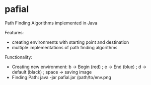 # pafial
Path Finding Algorithms implemented in Java

Features:
  - creating environments with starting point and destination
  - multiple implementations of path finding algorithms

Functionality:
  - Creating new environment: b -> Begin (red) ; e -> End (blue) ; d -> default (black) ; space -> saving image
  - Finding Path: java -jar pafial.jar /path/to/env.png <Algorithm to use>
  

